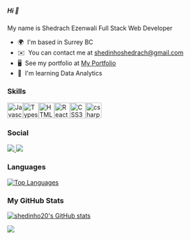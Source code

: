 ##### Hi 👋
My name is Shedrach Ezenwali
Full Stack Web Developer
* 🌍  I'm based in Surrey BC
* ✉️  You can contact me at [shedinhoshedrach@gmail.com](mailto:shedinhoshedrach@gmail.com)
* 🖥️  See my portfolio at [My Portfolio](https://shedinho.netlify.app)
* 🧠  I'm learning Data Analytics

### Skills

<p align="left"><a href="https://developer.mozilla.org/en-US/docs/Web/JavaScript" target="_blank" rel="noreferrer"><img src="https://raw.githubusercontent.com/danielcranney/readme-generator/main/public/icons/skills/javascript-colored.svg" width="36" height="36" alt="Javascript" /></a><a href="https://www.typescriptlang.org/" target="_blank" rel="noreferrer"><img src="https://raw.githubusercontent.com/danielcranney/readme-generator/main/public/icons/skills/typescript-colored.svg" width="36" height="36" alt="Typescript" /></a><a href="https://developer.mozilla.org/en-US/docs/Glossary/HTML5" target="_blank" rel="noreferrer"><img src="https://raw.githubusercontent.com/danielcranney/readme-generator/main/public/icons/skills/html5-colored.svg" width="36" height="36" alt="HTML5" /></a><a href="https://reactjs.org/" target="_blank" rel="noreferrer"><img src="https://raw.githubusercontent.com/danielcranney/readme-generator/main/public/icons/skills/react-colored.svg" width="36" height="36" alt="React" /></a><a href="https://www.w3.org/TR/CSS/#css" target="_blank" rel="noreferrer"><img src="https://raw.githubusercontent.com/danielcranney/readme-generator/main/public/icons/skills/css3-colored.svg" width="36" height="36" alt="CSS3" /></a><a href="https://learn.microsoft.com/en-us/dotnet/csharp/" target="_blank" rel="noreferrer"><img src="https://raw.githubusercontent.com/danielcranney/readme-generator/main/public/icons/skills/csharp-colored.svg" width="36" height="36" alt="csharp" /></a></p>

### Social
<div> 
  <a href="https://twitter.com/ezenwali" target="_blank">
    <img src="https://img.shields.io/badge/Twitter-1DA1F2?style=for-the-badge&logo=twitter&logoColor=white">
    </a>
  <a href="https://www.linkedin.com/in/shedrachezenwali/" target="_blank">
    <img src="https://img.shields.io/badge/LinkedIn-0077B5?style=for-the-badge&logo=linkedin&logoColor=white">
  </a>
 	
  
</div>

### Languages
<a href="https://github.com/shedinho20" align="left" ><img src="https://github-readme-stats.vercel.app/api/top-langs/?username=shedinho20&langs_count=10&title_color=14b8a6&text_color=ffffff&icon_color=14b8a6&bg_color=1c1917&hide_border=true&locale=en&custom_title=Top%20%Languages" alt="Top Languages" /></a>
### My GitHub Stats

<a href="http://www.github.com/shedinho20"><img src="https://github-readme-stats.vercel.app/api?username=shedinho20&show_icons=true&hide=&count_private=true&title_color=14b8a6&text_color=ffffff&icon_color=14b8a6&bg_color=1c1917&hide_border=true&show_icons=true" alt="shedinho20's GitHub stats" /></a>

<a href="http://www.github.com/shedinho20"><img src="https://github-readme-streak-stats.herokuapp.com/?user=shedinho20&stroke=ffffff&background=1c1917&ring=14b8a6&fire=14b8a6&currStreakNum=ffffff&currStreakLabel=14b8a6&sideNums=ffffff&sideLabels=ffffff&dates=ffffff&hide_border=true" /></a>
